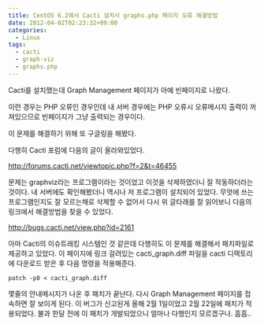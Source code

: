 ```yaml
---
title: CentOS 6.2에서 Cacti 설치시 graphs.php 페이지 오류 해결방법
date: 2012-04-02T02:23:32+09:00
categories:
  - Linux
tags:
  - cacti
  - graph-viz
  - graphs.php
---
```

Cacti를 설치했는데 Graph Management 페이지가 아예 빈페이지로 나왔다.

이런 경우는 PHP 오류인 경우인데 내 서버 경우에는 PHP 오류시 오류메시지 출력이 꺼져있으므로 빈페이지가 그냥 출력되는 경우이다.

이 문제를 해결하기 위해 또 구글링을 해봤다.

다행히 Cacti 포럼에 다음의 글이 올라와있었다.

<http://forums.cacti.net/viewtopic.php?f=2&t=46455>

문제는 graphviz라는 프로그램이라는 것이었고 이것을 삭제하였더니 잘 작동하더라는 것이다. 내 서버에도 확인해봤더니 역시나 저 프로그램이 설치되어 있었다. 무엇에 쓰는 프로그램인지도 잘 모르는채로 삭제할 수 없어서 다시 위 글타래를 잘 읽어보니 다음의 링크에서 해결방법을 찾을 수 있었다.

<http://bugs.cacti.net/view.php?id=2161>

아마 Cacti의 이슈트래킹 시스템인 것 같은데 다행히도 이 문제를 해결해서 패치파일로 제공하고 있었다. 이 페이지에 링크 걸려있는 cacti_graph.diff 파일을 cacti 디렉토리에 다운로드 받은 후 다음 명령을 적용해준다.

```console
patch -p0 < cacti_graph.diff
```

몇줄의 안내메시지가 나온 후 패치가 끝난다. 다시 Graph Management 페이지를 접속하면 잘 보이게 된다. 이 버그가 신고된게 올해 2월 1일이었고 2월 22일에 패치가 적용되었다. 불과 한달 전에 이 패치가 개발되었으니 얼마나 다행인지 모르겠구나. 흠흠..
